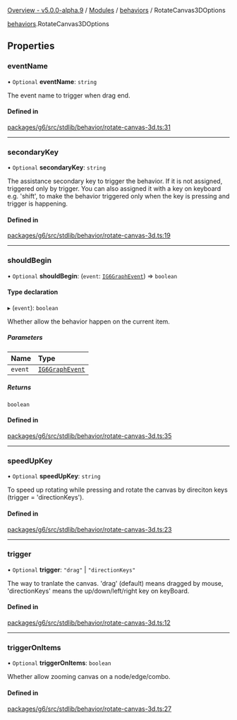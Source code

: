 [Overview - v5.0.0-alpha.9](../../README.md) / [Modules](../../modules.md) / [behaviors](../../modules/behaviors.md) / RotateCanvas3DOptions

[behaviors](../../modules/behaviors.md).RotateCanvas3DOptions

## Properties

### eventName

• `Optional` **eventName**: `string`

The event name to trigger when drag end.

#### Defined in

[packages/g6/src/stdlib/behavior/rotate-canvas-3d.ts:31](https://github.com/antvis/G6/blob/4b803837a5/packages/g6/src/stdlib/behavior/rotate-canvas-3d.ts#L31)

___

### secondaryKey

• `Optional` **secondaryKey**: `string`

The assistance secondary key to trigger the behavior.
If it is not assigned, triggered only by trigger.
You can also assigned it with a key on keyboard e.g. 'shift',
to make the behavior triggered only when the key is pressing and trigger is happening.

#### Defined in

[packages/g6/src/stdlib/behavior/rotate-canvas-3d.ts:19](https://github.com/antvis/G6/blob/4b803837a5/packages/g6/src/stdlib/behavior/rotate-canvas-3d.ts#L19)

___

### shouldBegin

• `Optional` **shouldBegin**: (`event`: [`IG6GraphEvent`](IG6GraphEvent.md)) => `boolean`

#### Type declaration

▸ (`event`): `boolean`

Whether allow the behavior happen on the current item.

##### Parameters

| Name | Type |
| :------ | :------ |
| `event` | [`IG6GraphEvent`](IG6GraphEvent.md) |

##### Returns

`boolean`

#### Defined in

[packages/g6/src/stdlib/behavior/rotate-canvas-3d.ts:35](https://github.com/antvis/G6/blob/4b803837a5/packages/g6/src/stdlib/behavior/rotate-canvas-3d.ts#L35)

___

### speedUpKey

• `Optional` **speedUpKey**: `string`

To speed up rotating while pressing and rotate the canvas by direciton keys (trigger = 'directionKeys').

#### Defined in

[packages/g6/src/stdlib/behavior/rotate-canvas-3d.ts:23](https://github.com/antvis/G6/blob/4b803837a5/packages/g6/src/stdlib/behavior/rotate-canvas-3d.ts#L23)

___

### trigger

• `Optional` **trigger**: ``"drag"`` \| ``"directionKeys"``

The way to tranlate the canvas. 'drag' (default) means dragged by mouse, 'directionKeys' means the up/down/left/right key on keyBoard.

#### Defined in

[packages/g6/src/stdlib/behavior/rotate-canvas-3d.ts:12](https://github.com/antvis/G6/blob/4b803837a5/packages/g6/src/stdlib/behavior/rotate-canvas-3d.ts#L12)

___

### triggerOnItems

• `Optional` **triggerOnItems**: `boolean`

Whether allow zooming canvas on a node/edge/combo.

#### Defined in

[packages/g6/src/stdlib/behavior/rotate-canvas-3d.ts:27](https://github.com/antvis/G6/blob/4b803837a5/packages/g6/src/stdlib/behavior/rotate-canvas-3d.ts#L27)
